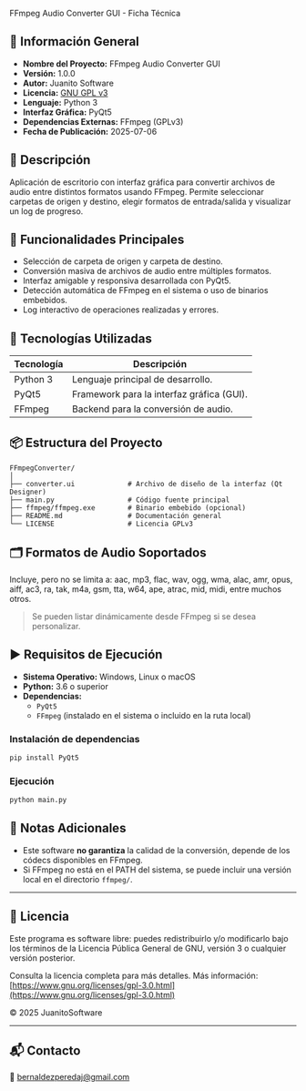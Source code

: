 FFmpeg Audio Converter GUI - Ficha Técnica

## 🧾 Información General

- **Nombre del Proyecto:** FFmpeg Audio Converter GUI
- **Versión:** 1.0.0
- **Autor:** Juanito Software
- **Licencia:** [GNU GPL v3](https://www.gnu.org/licenses/gpl-3.0.html)
- **Lenguaje:** Python 3
- **Interfaz Gráfica:** PyQt5
- **Dependencias Externas:** FFmpeg (GPLv3)
- **Fecha de Publicación:** 2025-07-06

## 📝 Descripción

Aplicación de escritorio con interfaz gráfica para convertir archivos de audio entre distintos formatos usando FFmpeg. Permite seleccionar carpetas de origen y destino, elegir formatos de entrada/salida y visualizar un log de progreso.

## 🎯 Funcionalidades Principales

- Selección de carpeta de origen y carpeta de destino.
- Conversión masiva de archivos de audio entre múltiples formatos.
- Interfaz amigable y responsiva desarrollada con PyQt5.
- Detección automática de FFmpeg en el sistema o uso de binarios embebidos.
- Log interactivo de operaciones realizadas y errores.

## 🔧 Tecnologías Utilizadas

| Tecnología | Descripción |
|------------|-------------|
| Python 3   | Lenguaje principal de desarrollo. |
| PyQt5      | Framework para la interfaz gráfica (GUI). |
| FFmpeg     | Backend para la conversión de audio. |

## 📦 Estructura del Proyecto

```
FFmpegConverter/
│
├── converter.ui             # Archivo de diseño de la interfaz (Qt Designer)
├── main.py                  # Código fuente principal
├── ffmpeg/ffmpeg.exe        # Binario embebido (opcional)
├── README.md                # Documentación general
└── LICENSE                  # Licencia GPLv3
```

## 🗂️ Formatos de Audio Soportados

Incluye, pero no se limita a:
aac, mp3, flac, wav, ogg, wma, alac, amr, opus, aiff, ac3, ra, tak, m4a, gsm, tta, w64, ape, atrac, mid, midi, entre muchos otros.

> Se pueden listar dinámicamente desde FFmpeg si se desea personalizar.

## ▶️ Requisitos de Ejecución

- **Sistema Operativo:** Windows, Linux o macOS
- **Python:** 3.6 o superior
- **Dependencias:**
  - `PyQt5`
  - `FFmpeg` (instalado en el sistema o incluido en la ruta local)

### Instalación de dependencias

```bash
pip install PyQt5
```

### Ejecución

```bash
python main.py
```

## 📌 Notas Adicionales

- Este software **no garantiza** la calidad de la conversión, depende de los códecs disponibles en FFmpeg.
- Si FFmpeg no está en el PATH del sistema, se puede incluir una versión local en el directorio `ffmpeg/`.

---

## 📃 Licencia

Este programa es software libre: puedes redistribuirlo y/o modificarlo bajo los términos de la Licencia Pública General de GNU, versión 3 o cualquier versión posterior.

Consulta la licencia completa para más detalles.
Más información: [https://www.gnu.org/licenses/gpl-3.0.html](https://www.gnu.org/licenses/gpl-3.0.html)

© 2025 JuanitoSoftware

---

## 📬 Contacto

📧 bernaldezperedaj@gmail.com

